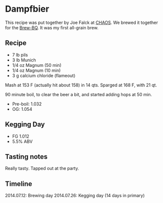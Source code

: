 # Dampfbier
This recipe was put together by Joe Falck at [CHAOS](http://www.chaosbrewclub.net/). We brewed it together for the [Brew-BQ](http://www.chaosbrewclub.net/event/chaos-summer-brew-bq-ii). It was my first all-grain brew.

## Recipe
* 7 lb pils
* 3 lb Munich
* 1/4 oz Magnum (50 min)
* 1/4 oz Magnum (10 min)
* 3 g calcium chloride (flameout)

Mash at 153 F (actually hit about 158) in 14 qts. Sparged at 168 F, with 21 qt.

90 minute boil, to clear the beer a bit, and started adding hops at 50 min.

* Pre-boil: 1.032
* OG: 1.054

## Kegging Day
* FG 1.012
* 5.5% ABV

## Tasting notes
Really tasty. Tapped out at the party.

## Timeline
2014.07.12: Brewing day
2014.07.26: Kegging day (14 days in primary)
